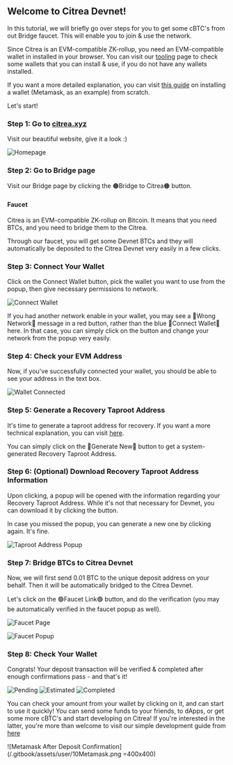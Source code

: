 
## Welcome to Citrea Devnet!

In this tutorial, we will briefly go over steps for you to get some cBTC's from out Bridge faucet. This will enable you to join & use the network. 

Since Citrea is an EVM-compatible ZK-rollup, you need an EVM-compatible wallet in installed in your browser. You can visit our [tooling](https://docs.citrea.xyz/users/user-tooling) page to check some wallets that you can install & use, if you do not have any wallets installed.

If you want a more detailed explanation, you can visit [this guide](install-a-wallet.md) on installing a wallet (Metamask, as an example) from scratch. 

Let's start!

### Step 1: Go to [citrea.xyz](https://citrea.xyz)

Visit our beautiful website, give it a look :)

![Homepage](/.gitbook/assets/user/1Homepage.png)

### Step 2: Go to Bridge page

Visit our Bridge page by clicking the 🟠Bridge to Citrea🟠 button.

#### Faucet

Citrea is an EVM-compatible ZK-rollup on Bitcoin. It means that you need BTCs, and you need to bridge them to the Citrea.

Through our faucet, you will get some Devnet BTCs and they will automatically be deposited to the Citrea Devnet very easily in a few clicks. 


### Step 3: Connect Your Wallet

Click on the Connect Wallet button, pick the wallet you want to use from the popup, then give necessary permissions to network. 

![Connect Wallet](/.gitbook/assets/user/2Deposit.png)

If you had another network enable in your wallet, you may see a 🔴Wrong Network🔴 message in a red button, rather than the blue 🔵Connect Wallet🔵 here. In that case, you can simply click on the button and change your network from the popup very easily.

<!-- Optionally, you can also check if the following information match from popups: -->

<!-- >
> **Network name** \
> Citrea Devnet 
> 
> **Network URL** \
> https://rpc.devnet.citrea.xyz
> 
> **Chain ID** \
> 62298
>
> **Currency symbol** \
> cBTC
>
> **Block explorer URL** \
> https://explorer.devnet.citrea.xyz
> -->

### Step 4: Check your EVM Address

Now, if you've successfully connected your wallet, you should be able to see your address in the text box.

![Wallet Connected](/.gitbook/assets/user/3WalletConnected.png)

### Step 5: Generate a Recovery Taproot Address

It's time to generate a taproot address for recovery. If you want a more technical explanation, you can visit [here](taproot-recovery-address.md).

You can simply click on the 🔵Generate New🔵 button to get a system-generated Recovery Taproot Address.

### Step 6: (Optional) Download Recovery Taproot Address Information

Upon clicking, a popup will be opened with the information regarding your Recovery Taproot Address. While it's not that necessary for Devnet, you can download it by clicking the button.

In case you missed the popup, you can generate a new one by clicking again. It's fine.

![Taproot Address Popup](/.gitbook/assets/user/4Popup.png)

### Step 7: Bridge BTCs to Citrea Devnet

Now, we will first send 0.01 BTC to the unique deposit address on your behalf. Then it will be automatically bridged to the Citrea Devnet. 

Let's click on the 🟢Faucet Link🟢 button, and do the verification (you may be automatically verified in the faucet popup as well).

![Faucet Page](/.gitbook/assets/user/5FaucetPage.png)

![Faucet Popup](/.gitbook/assets/user/6FaucetPopup.png)

### Step 8: Check Your Wallet

Congrats! Your deposit transaction will be verified & completed after enough confirmations pass - and that's it! 

![Pending](/.gitbook/assets/user/7Pending.png)
![Estimated](/.gitbook/assets/user/8Estimated.png)
![Completed](/.gitbook/assets/user/9Completed.png)

You can check your amount from your wallet by clicking on it, and can start to use it quickly! You can send some funds to your friends, to dApps, or get some more cBTC's and start developing on Citrea! If you're interested in the latter, you're more than welcome to visit our simple development guide from [here](/developer-documentation/deployment-guide/README.md)

![Metamask After Deposit Confirmation](/.gitbook/assets/user/10Metamask.png =400x400)
